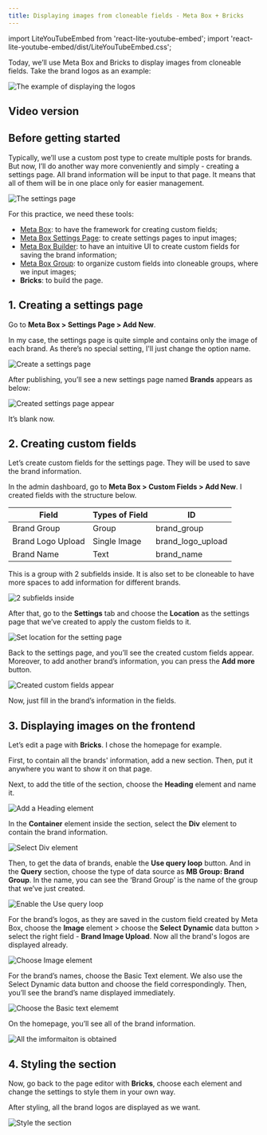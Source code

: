 ```yaml
---
title: Displaying images from cloneable fields - Meta Box + Bricks
---
```


import LiteYouTubeEmbed from 'react-lite-youtube-embed';
import 'react-lite-youtube-embed/dist/LiteYouTubeEmbed.css';


Today, we’ll use Meta Box and Bricks to display images from cloneable fields. Take the brand logos as an example:

![The example of displaying the logos](https://i.imgur.com/udymyMf.png)

## Video version

<LiteYouTubeEmbed id='UZ-8JEEUNyc' />

## Before getting started

Typically, we’ll use a custom post type to create multiple posts for brands. But now, I’ll do another way more conveniently and simply - creating a settings page. All brand information will be input to that page. It means that all of them will be in one place only for easier management.

![The settings page](https://i.imgur.com/lQaXxjJ.png)

For this practice, we need these tools:

* [Meta Box](https://wordpress.org/plugins/meta-box/): to have the framework for creating custom fields;
* [Meta Box Settings Page](https://metabox.io/plugins/mb-settings-page/): to create settings pages to input images;
* [Meta Box Builder](https://metabox.io/plugins/meta-box-builder/): to have an intuitive UI to create custom fields for saving the brand information;
* [Meta Box Group](https://metabox.io/plugins/meta-box-group/): to organize custom fields into cloneable groups, where we input images;
* **Bricks**: to build the page.
 
## 1. Creating a settings page

Go to **Meta Box > Settings Page > Add New**.

In my case, the settings page is quite simple and contains only the image of each brand. As there’s no special setting, I'll just change the option name.

![Create a settings page](https://i.imgur.com/Vvrql4e.png)

After publishing, you’ll see a new settings page named **Brands** appears as below:

![Created settings page appear](https://i.imgur.com/S1Z1BuW.png)

It’s blank now.

## 2. Creating custom fields

Let’s create custom fields for the settings page. They will be used to save the brand information.

In the admin dashboard, go to **Meta Box > Custom Fields > Add New**. I created fields with the structure below.

<table>
<thead>
<tr>
<th>Field</th>
<th>Types of Field</th>
<th>ID</th>
</tr>
</thead>
<tbody>
<tr>
<td>Brand Group</td>
<td>Group</td>
<td>brand_group</td>
</tr>
<tr>
<td>Brand Logo Upload</td>
<td>Single Image</td>
<td>brand_logo_upload</td>
</tr>
<tr>
<td>Brand Name</td>
<td>Text</td>
<td>brand_name</td>
</tr>
</tbody>
</table>

This is a group with 2 subfields inside. It is also set to be cloneable to have more spaces to add information for different brands.

![2 subfields inside](https://i.imgur.com/oVFMAGs.png)

After that, go to the **Settings** tab and choose the **Location** as the settings page that we’ve created to apply the custom fields to it.

![Set location for the setting page](https://i.imgur.com/q8eWRPv.png)

Back to the settings page, and you’ll see the created custom fields appear. Moreover, to add another brand’s information, you can press the **Add more** button.

![Created custom fields appear](https://i.imgur.com/1e8AcPK.gif)

Now, just fill in the brand’s information in the fields.

## 3. Displaying images on the frontend

Let’s edit a page with **Bricks**. I chose the homepage for example.

First, to contain all the brands' information, add a new section. Then, put it anywhere you want to show it on that page.

Next, to add the title of the section, choose the **Heading** element and name it.

![Add a Heading element](https://i.imgur.com/EJrofNF.png)

In the **Container** element inside the section, select the **Div** element to contain the brand information.

![Select Div element](https://i.imgur.com/ABA7PIF.png)

Then, to get the data of brands, enable the **Use query loop** button. And in the **Query** section, choose the type of data source as **MB Group: Brand Group**. In the name, you can see the ‘Brand Group’ is the name of the group that we’ve just created.

![Enable the Use query loop](https://i.imgur.com/8uOrwqN.png)

For the brand’s logos, as they are saved in the custom field created by Meta Box, choose the **Image** element > choose the **Select** **Dynamic** data button > select the right field - **Brand Image Upload**. Now all the brand's logos are displayed already.

![Choose Image element](https://i.imgur.com/q0VM7gp.gif)

For the brand’s names, choose the Basic Text element. We also use the Select Dynamic data button and choose the field correspondingly. Then, you’ll see the brand’s name displayed immediately.

![Choose the Basic text elememt](https://i.imgur.com/4sd3DoR.gif)

On the homepage, you’ll see all of the brand information.

![All the imformaiton is obtained](https://i.imgur.com/HlGt615.png)

## 4. Styling the section

Now, go back to the page editor with **Bricks**, choose each element and change the settings to style them in your own way.

After styling, all the brand logos are displayed as we want.

![Style the section](https://i.imgur.com/udymyMf.png)

